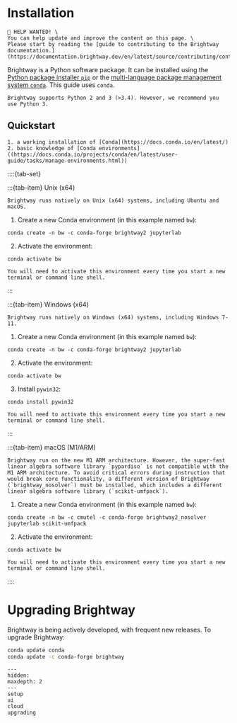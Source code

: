 # Installation

```{attention}
📣 HELP WANTED! \
You can help update and improve the content on this page. \
Please start by reading the [guide to contributing to the Brightway documentation.](https://documentation.brightway.dev/en/latest/source/contributing/contributing.html)
```

Brightway is a Python software package. It can be installed using the [Python package installer `pip`](https://pypi.org/project/pip/) or the [multi-language package management system `conda`](https://docs.conda.io/en/latest/). This guide uses `conda`.

```{note}
Brightway supports Python 2 and 3 (>3.4). However, we recommend you use Python 3. 
```

## Quickstart

```{admonition} Prerequisites
1. a working installation of [Conda](https://docs.conda.io/en/latest/)
2. basic knowledge of [Conda environments]((https://docs.conda.io/projects/conda/en/latest/user-guide/tasks/manage-environments.html))
```


::::{tab-set}

:::{tab-item} Unix (x64)

```{note}
Brightway runs natively on Unix (x64) systems, including Ubuntu and macOS.
```

1. Create a new Conda environment (in this example named `bw`):

```
conda create -n bw -c conda-forge brightway2 jupyterlab
```

2. Activate the environment:

```
conda activate bw
```

```{warning}
You will need to activate this environment every time you start a new terminal or command line shell.
```

:::

:::{tab-item} Windows (x64)

```{note}
Brightway runs natively on Windows (x64) systems, including Windows 7-11.
```

1. Create a new Conda environment (in this example named `bw`):

```
conda create -n bw -c conda-forge brightway2 jupyterlab
```

2. Activate the environment:

```
conda activate bw
```

3. Install `pywin32`:

```
conda install pywin32
```

```{warning}
You will need to activate this environment every time you start a new terminal or command line shell.
```

:::

:::{tab-item} macOS (M1/ARM)

```{note}
Brightway run on the new M1 ARM architecture. However, the super-fast linear algebra software library `pypardiso` is not compatible with the M1 ARM architecture. To avoid critical errors during instruction that would break core functionality, a different version of Brightway (`brightway_nosolver`) must be installed, which includes a different linear algebra software library (`scikit-umfpack`).
```

1. Create a new Conda environment (in this example named `bw`):

```
conda create -n bw -c cmutel -c conda-forge brightway2_nosolver jupyterlab scikit-umfpack
```

2. Activate the environment:

```
conda activate bw
```

```{warning}
You will need to activate this environment every time you start a new terminal or command line shell.
```

::::


# Upgrading Brightway

Brightway is being actively developed, with frequent new releases. To upgrade Brightway:

``` bash
conda update conda
conda update -c conda-forge brightway
```

```{toctree}
---
hidden:
maxdepth: 2
---
setup
ui
cloud
upgrading
```